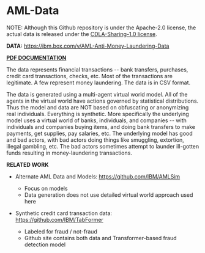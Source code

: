 # AML-Data
NOTE:  Although this Github repository is under the Apache-2.0 license, the actual data is released under the [CDLA-Sharing-1.0 license](https://spdx.org/licenses/CDLA-Sharing-1.0.html).

**DATA:**  https://ibm.box.com/v/AML-Anti-Money-Laundering-Data

**[PDF DOCUMENTATION](https://ibm.box.com/v/AML-Anti-Money-Laundering-Data/file/780515045707)**

The data represents financial transactions -- bank transfers, purchases, credit card transactions, checks, etc.  Most of the transactions are legitimate.  A few represent money laundering.  The data is in CSV format.

The data is generated using a multi-agent virtual world model.  All of the agents in the virtual world have actions governed by statistical distributions.  Thus the model and data are NOT based on obfuscating or anonymizing real individuals.  Everything is synthetic.  More specifically the underlying model uses a virtual world of banks, individuals, and companies -- with individuals and companies buying items, and doing bank transfers to make payments, get supplies, pay salaries, etc.  The underlying model has good and bad actors, with bad actors doing things like smuggling, extortion, illegal gambling, etc.  The bad actors sometimes attempt to launder ill-gotten funds resulting in money-laundering transactions.  

**RELATED WORK**
* Alternate AML Data and Models:  https://github.com/IBM/AMLSim 
     * Focus on models
     * Data generation does not use detailed virtual world approach used here

* Synthetic credit card transaction data:  https://github.com/IBM/TabFormer 
     * Labeled for fraud / not-fraud
     * Github site contains both data and Transformer-based fraud detection model
